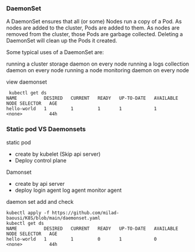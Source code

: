 ### DaemonSet
A DaemonSet ensures that all (or some) Nodes run a copy of a Pod. As nodes are added to the cluster, Pods are added to them. As nodes are removed from the cluster, those Pods are garbage collected. Deleting a DaemonSet will clean up the Pods it created.

Some typical uses of a DaemonSet are:

running a cluster storage daemon on every node
running a logs collection daemon on every node
running a node monitoring daemon on every node

view daemonset
```
 kubectl get ds
NAME          DESIRED   CURRENT   READY   UP-TO-DATE   AVAILABLE   NODE SELECTOR   AGE
hello-world   1         1         1       1            1           <none>          44h
```

### Static pod VS Daemonsets

static pod
- create by kubelet (Skip api server)
- Deploy control plane

Damonset
- create by api server
- deploy login agent log agent monitor agent

daemon set add and check
```
kubectl apply -f https://github.com/milad-baousi/K8S/blob/main/daemonset.yaml
kubectl get ds
NAME          DESIRED   CURRENT   READY   UP-TO-DATE   AVAILABLE   NODE SELECTOR   AGE
hello-world   1         1         0       1            0           <none>          44h
```


